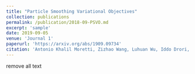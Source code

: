 ```yaml
---
title: "Particle Smoothing Variational Objectives"
collection: publications
permalink: /publication/2018-09-PSVO.md
excerpt: 'sample'
date: 2019-09-05
venue: 'Journal 1'
paperurl: 'https://arxiv.org/abs/1909.09734'
citation: 'Antonio Khalil Moretti, Zizhao Wang, Luhuan Wu, Iddo Drori, Itsik Peer.'
---
```

remove all text
